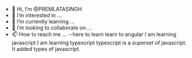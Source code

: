 - 👋 Hi, I’m @PREMLATASINGH
- 👀 I’m interested in ...
- 🌱 I’m currently learning ...
- 💞️ I’m looking to collaborate on ...
- 📫 How to reach me ...
--here to learn
learn to angular
I am learning javascript
I am learning typescript
typescript is a superset of javascript. It added types of javascript.

<!---
PREMLATASINGH/PREMLATASINGH is a ✨ special ✨ repository because its `README.md` (this file) appears on your GitHub profile.
You can click the Preview link to take a look at your changes.
--->
